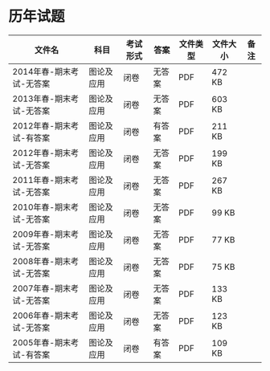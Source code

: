 # 历年试题

文件名|科目|考试形式|答案|文件类型|文件大小|备注
---|---|---|---|---|---|---
2014年春-期末考试-无答案|图论及应用|闭卷|无答案|PDF|472 KB
2013年春-期末考试-无答案|图论及应用|闭卷|无答案|PDF|603 KB
2012年春-期末考试-有答案|图论及应用|闭卷|有答案|PDF|211 KB
2012年春-期末考试-无答案|图论及应用|闭卷|无答案|PDF|199 KB
2011年春-期末考试-无答案|图论及应用|闭卷|无答案|PDF|267 KB
2010年春-期末考试-无答案|图论及应用|闭卷|无答案|PDF|99 KB
2009年春-期末考试-无答案|图论及应用|闭卷|无答案|PDF|77 KB
2008年春-期末考试-无答案|图论及应用|闭卷|无答案|PDF|75 KB
2007年春-期末考试-无答案|图论及应用|闭卷|无答案|PDF|133 KB
2006年春-期末考试-无答案|图论及应用|闭卷|无答案|PDF|123 KB
2005年春-期末考试-有答案|图论及应用|闭卷|有答案|PDF|109 KB
